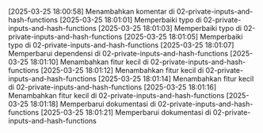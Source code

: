 [2025-03-25 18:00:58] Menambahkan komentar di 02-private-inputs-and-hash-functions
[2025-03-25 18:01:01] Memperbaiki typo di 02-private-inputs-and-hash-functions
[2025-03-25 18:01:03] Memperbaiki typo di 02-private-inputs-and-hash-functions
[2025-03-25 18:01:05] Memperbaiki typo di 02-private-inputs-and-hash-functions
[2025-03-25 18:01:07] Memperbarui dependensi di 02-private-inputs-and-hash-functions
[2025-03-25 18:01:10] Menambahkan fitur kecil di 02-private-inputs-and-hash-functions
[2025-03-25 18:01:12] Menambahkan fitur kecil di 02-private-inputs-and-hash-functions
[2025-03-25 18:01:14] Menambahkan fitur kecil di 02-private-inputs-and-hash-functions
[2025-03-25 18:01:16] Menambahkan fitur kecil di 02-private-inputs-and-hash-functions
[2025-03-25 18:01:18] Memperbarui dokumentasi di 02-private-inputs-and-hash-functions
[2025-03-25 18:01:21] Memperbarui dokumentasi di 02-private-inputs-and-hash-functions
